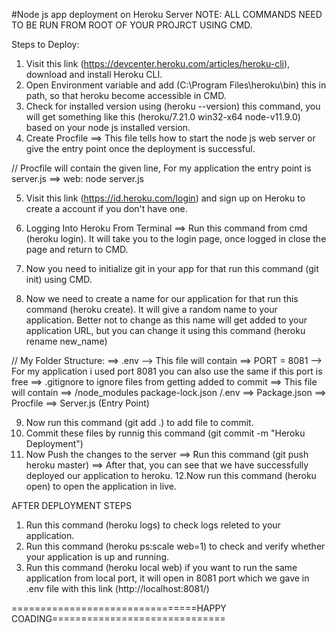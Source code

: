 #Node js app deployment on Heroku Server
NOTE: ALL COMMANDS NEED TO BE RUN FROM ROOT OF YOUR PROJRCT USING CMD.

Steps to Deploy:

1. Visit this link (https://devcenter.heroku.com/articles/heroku-cli), download and install Heroku CLI.
2. Open Environment variable and add (C:\Program Files\heroku\bin) this in path, so that heroku become accessible in CMD.
3. Check for installed version using (heroku --version) this command, you will get something like this 
    (heroku/7.21.0 win32-x64 node-v11.9.0) based on your node js installed version.
4. Create Procfile ==> This file tells how to start the node js web server or give the entry point once the deployment is successful.

// Procfile will contain the given line, For my application the entry point is server.js ==> web: node server.js

5. Visit this link (https://id.heroku.com/login) and sign up on Heroku to create a account if you don't have one.

6. Logging Into Heroku From Terminal ==> Run this command from cmd (heroku login). It will take you to the      login page, once logged in    close the page and return to CMD.

7. Now you need to initialize git in your app for that run this command (git init) using CMD.
8. Now we need to create a name for our application for that run this command (heroku create). It will give a random name to your              application. Better not to change as this name will get added to your application URL, but you can change it using this command 
   (heroku rename new_name)
   
// My Folder Structure:
    ==> .env --> This file will contain ==> PORT = 8081 --> For my application i used port 8081 you can also use the same if this port           is free
    ==> .gitignore to ignore files from getting added to commit ==> This file will contain ==> /node_modules package-lock.json /.env
    ==> Package.json
    ==> Procfile
    ==> Server.js (Entry Point)
   
9. Now run this command (git add .) to add file to commit.
10. Commit these files by runnig this command (git commit -m "Heroku Deployment")
11. Now Push the changes to the server ==> Run this command (git push heroku master) ==> After that, you can see that we have               successfully deployed our application to heroku.
12.Now run this command (heroku open) to open the application in live.

AFTER DEPLOYMENT STEPS
1. Run this command (heroku logs) to check logs releted to your application.
2. Run this command (heroku ps:scale web=1) to check and verify whether your application is up and running.
3. Run this command (heroku local web) if you want to run the same application from local port, it will open in 8081 port which we gave    in .env file with this link (http://localhost:8081/)

================================HAPPY COADING==============================





